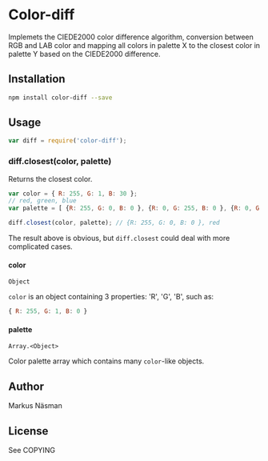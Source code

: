 # Color-diff
Implemets the CIEDE2000 color difference algorithm, conversion between RGB and LAB color and mapping all colors in palette X to the closest color in palette Y based on the CIEDE2000 difference.

## Installation

```bash
npm install color-diff --save
```
	
## Usage
	
```js
var diff = require('color-diff');
```

### diff.closest(color, palette)

Returns the closest color.

```js
var color = { R: 255, G: 1, B: 30 };
// red, green, blue
var palette = [ {R: 255, G: 0, B: 0 }, {R: 0, G: 255, B: 0 }, {R: 0, G: 0, B: 255} ];

diff.closest(color, palette); // {R: 255, G: 0, B: 0 }, red
```
	
The result above is obvious, but `diff.closest` could deal with more complicated cases.

#### color
`Object`

`color` is an object containing 3 properties: 'R', 'G', 'B', such as:

```js
{ R: 255, G: 1, B: 0 }
```	

#### palette

`Array.<Object>`

Color palette array which contains many `color`-like objects.


## Author
Markus Näsman

## License
See COPYING
